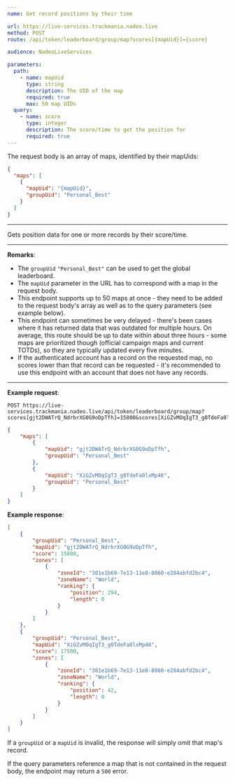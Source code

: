 ```yaml
---
name: Get record positions by their time

url: https://live-services.trackmania.nadeo.live
method: POST
route: /api/token/leaderboard/group/map?scores[{mapUid}]={score}

audience: NadeoLiveServices

parameters:
  path:
    - name: mapUid
      type: string
      description: The UID of the map
      required: true
      max: 50 map UIDs
  query:
    - name: score
      type: integer
      description: The score/time to get the position for
      required: true
---
```


The request body is an array of maps, identified by their mapUids:
```json
{
  "maps": [
    {
      "mapUid": "{mapUid}",
      "groupUid": "Personal_Best"
    }
  ]
}
```

---

Gets position data for one or more records by their score/time.

---

**Remarks**:
- The `groupUid` `"Personal_Best"` can be used to get the global leaderboard.
- The `mapUid` parameter in the URL has to correspond with a map in the request body.
- This endpoint supports up to 50 maps at once - they need to be added to the request body's array as well as to the query parameters (see example below).
- This endpoint can sometimes be very delayed - there's been cases where it has returned data that was outdated for multiple hours. On average, this route should be up to date within about three hours - some maps are prioritized though (official campaign maps and current TOTDs), so they are typically updated every five minutes.
- If the authenticated account has a record on the requested map, no scores lower than that record can be requested - it's recommended to use this endpoint with an account that does not have any records.

---

**Example request**:
```plain
POST https://live-services.trackmania.nadeo.live/api/token/leaderboard/group/map?scores[gjt2DWATrQ_NdrbrXG0G9oDpTfh]=15800&scores[XiGZvMOqIgT3_g0TdeFa0lxMp46]=17500
```
```json
{
    "maps": [
        {
            "mapUid": "gjt2DWATrQ_NdrbrXG0G9oDpTfh",
            "groupUid": "Personal_Best"
        },
        {
            "mapUid": "XiGZvMOqIgT3_g0TdeFa0lxMp46",
            "groupUid": "Personal_Best"
        }
    ]
}
```

**Example response**:
```json
[
    {
        "groupUid": "Personal_Best",
        "mapUid": "gjt2DWATrQ_NdrbrXG0G9oDpTfh",
        "score": 15800,
        "zones": [
            {
                "zoneId": "301e1b69-7e13-11e8-8060-e284abfd2bc4",
                "zoneName": "World",
                "ranking": {
                    "position": 294,
                    "length": 0
                }
            }
        ]
    },
    {
        "groupUid": "Personal_Best",
        "mapUid": "XiGZvMOqIgT3_g0TdeFa0lxMp46",
        "score": 17500,
        "zones": [
            {
                "zoneId": "301e1b69-7e13-11e8-8060-e284abfd2bc4",
                "zoneName": "World",
                "ranking": {
                    "position": 42,
                    "length": 0
                }
            }
        ]
    }
]
```

If a `groupUid` or a `mapUid` is invalid, the response will simply omit that map's record.

If the query parameters reference a map that is not contained in the request body, the endpoint may return a `500` error.
